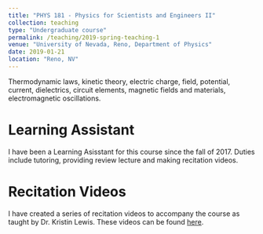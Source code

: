 ```yaml
---
title: "PHYS 181 - Physics for Scientists and Engineers II"
collection: teaching
type: "Undergraduate course"
permalink: /teaching/2019-spring-teaching-1
venue: "University of Nevada, Reno, Department of Physics"
date: 2019-01-21
location: "Reno, NV"
---
```


Thermodynamic laws, kinetic theory, electric charge, field, potential, current, dielectrics, circuit elements, magnetic fields and materials, electromagnetic oscillations.

Learning Assistant
======
I have been a Learning Asisstant for this course since the fall of 2017. Duties include tutoring, providing review lecture and making recitation videos.

Recitation Videos
======
I have created a series of recitation videos to accompany the course as taught by Dr. Kristin Lewis. These videos can be found [here](https://www.youtube.com/channel/UCIcA-7xWHtvpt3D8w2Z7-Qg).
